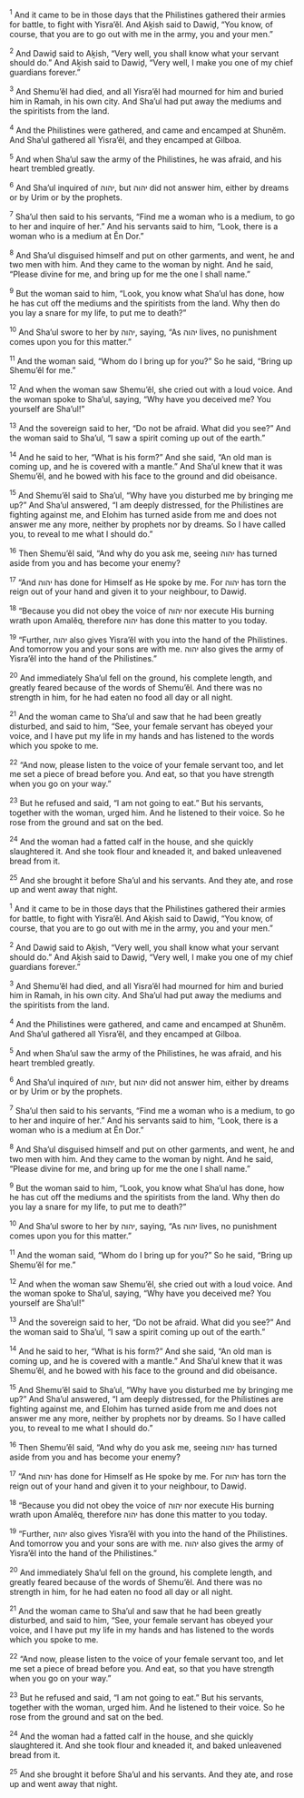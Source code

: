 <sup>1</sup> And it came to be in those days that the Philistines gathered their armies for battle, to fight with Yisra’ĕl. And Aḵish said to Dawiḏ, “You know, of course, that you are to go out with me in the army, you and your men.”

<sup>2</sup> And Dawiḏ said to Aḵish, “Very well, you shall know what your servant should do.” And Aḵish said to Dawiḏ, “Very well, I make you one of my chief guardians forever.”

<sup>3</sup> And Shemu’ĕl had died, and all Yisra’ĕl had mourned for him and buried him in Ramah, in his own city. And Sha’ul had put away the mediums and the spiritists from the land.

<sup>4</sup> And the Philistines were gathered, and came and encamped at Shunĕm. And Sha’ul gathered all Yisra’ĕl, and they encamped at Gilboa.

<sup>5</sup> And when Sha’ul saw the army of the Philistines, he was afraid, and his heart trembled greatly.

<sup>6</sup> And Sha’ul inquired of יהוה, but יהוה did not answer him, either by dreams or by Urim or by the prophets.

<sup>7</sup> Sha’ul then said to his servants, “Find me a woman who is a medium, to go to her and inquire of her.” And his servants said to him, “Look, there is a woman who is a medium at Ĕn Dor.”

<sup>8</sup> And Sha’ul disguised himself and put on other garments, and went, he and two men with him. And they came to the woman by night. And he said, “Please divine for me, and bring up for me the one I shall name.”

<sup>9</sup> But the woman said to him, “Look, you know what Sha’ul has done, how he has cut off the mediums and the spiritists from the land. Why then do you lay a snare for my life, to put me to death?”

<sup>10</sup> And Sha’ul swore to her by יהוה, saying, “As יהוה lives, no punishment comes upon you for this matter.”

<sup>11</sup> And the woman said, “Whom do I bring up for you?” So he said, “Bring up Shemu’ĕl for me.”

<sup>12</sup> And when the woman saw Shemu’ĕl, she cried out with a loud voice. And the woman spoke to Sha’ul, saying, “Why have you deceived me? You yourself are Sha’ul!”

<sup>13</sup> And the sovereign said to her, “Do not be afraid. What did you see?” And the woman said to Sha’ul, “I saw a spirit coming up out of the earth.”

<sup>14</sup> And he said to her, “What is his form?” And she said, “An old man is coming up, and he is covered with a mantle.” And Sha’ul knew that it was Shemu’ĕl, and he bowed with his face to the ground and did obeisance.

<sup>15</sup> And Shemu’ĕl said to Sha’ul, “Why have you disturbed me by bringing me up?” And Sha’ul answered, “I am deeply distressed, for the Philistines are fighting against me, and Elohim has turned aside from me and does not answer me any more, neither by prophets nor by dreams. So I have called you, to reveal to me what I should do.”

<sup>16</sup> Then Shemu’ĕl said, “And why do you ask me, seeing יהוה has turned aside from you and has become your enemy?

<sup>17</sup> “And יהוה has done for Himself as He spoke by me. For יהוה has torn the reign out of your hand and given it to your neighbour, to Dawiḏ.

<sup>18</sup> “Because you did not obey the voice of יהוה nor execute His burning wrath upon Amalĕq, therefore יהוה has done this matter to you today.

<sup>19</sup> “Further, יהוה also gives Yisra’ĕl with you into the hand of the Philistines. And tomorrow you and your sons are with me. יהוה also gives the army of Yisra’ĕl into the hand of the Philistines.”

<sup>20</sup> And immediately Sha’ul fell on the ground, his complete length, and greatly feared because of the words of Shemu’ĕl. And there was no strength in him, for he had eaten no food all day or all night.

<sup>21</sup> And the woman came to Sha’ul and saw that he had been greatly disturbed, and said to him, “See, your female servant has obeyed your voice, and I have put my life in my hands and has listened to the words which you spoke to me.

<sup>22</sup> “And now, please listen to the voice of your female servant too, and let me set a piece of bread before you. And eat, so that you have strength when you go on your way.”

<sup>23</sup> But he refused and said, “I am not going to eat.” But his servants, together with the woman, urged him. And he listened to their voice. So he rose from the ground and sat on the bed.

<sup>24</sup> And the woman had a fatted calf in the house, and she quickly slaughtered it. And she took flour and kneaded it, and baked unleavened bread from it.

<sup>25</sup> And she brought it before Sha’ul and his servants. And they ate, and rose up and went away that night.

<sup>1</sup> And it came to be in those days that the Philistines gathered their armies for battle, to fight with Yisra’ĕl. And Aḵish said to Dawiḏ, “You know, of course, that you are to go out with me in the army, you and your men.”

<sup>2</sup> And Dawiḏ said to Aḵish, “Very well, you shall know what your servant should do.” And Aḵish said to Dawiḏ, “Very well, I make you one of my chief guardians forever.”

<sup>3</sup> And Shemu’ĕl had died, and all Yisra’ĕl had mourned for him and buried him in Ramah, in his own city. And Sha’ul had put away the mediums and the spiritists from the land.

<sup>4</sup> And the Philistines were gathered, and came and encamped at Shunĕm. And Sha’ul gathered all Yisra’ĕl, and they encamped at Gilboa.

<sup>5</sup> And when Sha’ul saw the army of the Philistines, he was afraid, and his heart trembled greatly.

<sup>6</sup> And Sha’ul inquired of יהוה, but יהוה did not answer him, either by dreams or by Urim or by the prophets.

<sup>7</sup> Sha’ul then said to his servants, “Find me a woman who is a medium, to go to her and inquire of her.” And his servants said to him, “Look, there is a woman who is a medium at Ĕn Dor.”

<sup>8</sup> And Sha’ul disguised himself and put on other garments, and went, he and two men with him. And they came to the woman by night. And he said, “Please divine for me, and bring up for me the one I shall name.”

<sup>9</sup> But the woman said to him, “Look, you know what Sha’ul has done, how he has cut off the mediums and the spiritists from the land. Why then do you lay a snare for my life, to put me to death?”

<sup>10</sup> And Sha’ul swore to her by יהוה, saying, “As יהוה lives, no punishment comes upon you for this matter.”

<sup>11</sup> And the woman said, “Whom do I bring up for you?” So he said, “Bring up Shemu’ĕl for me.”

<sup>12</sup> And when the woman saw Shemu’ĕl, she cried out with a loud voice. And the woman spoke to Sha’ul, saying, “Why have you deceived me? You yourself are Sha’ul!”

<sup>13</sup> And the sovereign said to her, “Do not be afraid. What did you see?” And the woman said to Sha’ul, “I saw a spirit coming up out of the earth.”

<sup>14</sup> And he said to her, “What is his form?” And she said, “An old man is coming up, and he is covered with a mantle.” And Sha’ul knew that it was Shemu’ĕl, and he bowed with his face to the ground and did obeisance.

<sup>15</sup> And Shemu’ĕl said to Sha’ul, “Why have you disturbed me by bringing me up?” And Sha’ul answered, “I am deeply distressed, for the Philistines are fighting against me, and Elohim has turned aside from me and does not answer me any more, neither by prophets nor by dreams. So I have called you, to reveal to me what I should do.”

<sup>16</sup> Then Shemu’ĕl said, “And why do you ask me, seeing יהוה has turned aside from you and has become your enemy?

<sup>17</sup> “And יהוה has done for Himself as He spoke by me. For יהוה has torn the reign out of your hand and given it to your neighbour, to Dawiḏ.

<sup>18</sup> “Because you did not obey the voice of יהוה nor execute His burning wrath upon Amalĕq, therefore יהוה has done this matter to you today.

<sup>19</sup> “Further, יהוה also gives Yisra’ĕl with you into the hand of the Philistines. And tomorrow you and your sons are with me. יהוה also gives the army of Yisra’ĕl into the hand of the Philistines.”

<sup>20</sup> And immediately Sha’ul fell on the ground, his complete length, and greatly feared because of the words of Shemu’ĕl. And there was no strength in him, for he had eaten no food all day or all night.

<sup>21</sup> And the woman came to Sha’ul and saw that he had been greatly disturbed, and said to him, “See, your female servant has obeyed your voice, and I have put my life in my hands and has listened to the words which you spoke to me.

<sup>22</sup> “And now, please listen to the voice of your female servant too, and let me set a piece of bread before you. And eat, so that you have strength when you go on your way.”

<sup>23</sup> But he refused and said, “I am not going to eat.” But his servants, together with the woman, urged him. And he listened to their voice. So he rose from the ground and sat on the bed.

<sup>24</sup> And the woman had a fatted calf in the house, and she quickly slaughtered it. And she took flour and kneaded it, and baked unleavened bread from it.

<sup>25</sup> And she brought it before Sha’ul and his servants. And they ate, and rose up and went away that night.

